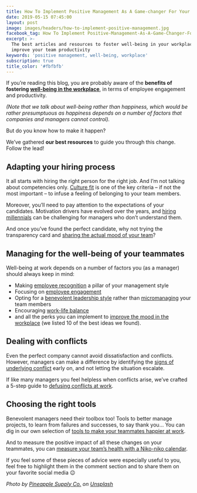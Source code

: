 ```yaml
---
title: How To Implement Positive Management As A Game-changer For Your Company
date: 2019-05-15 07:45:00
layout: post
image: images/headers/how-to-implement-positive-management.jpg
facebook_tag: How To Implement Positive-Management-As-A-Game-Changer-For-Your-Company
excerpt: >-
  The best articles and resources to foster well-being in your workplace and
  improve your team productivity
keywords: 'positive management, well-being, workplace'
subscription: true
title_color: '#fbfbfb'
---
```


If you’re reading this blog, you are probably aware of the **benefits of fostering [well-being in the workplace](https://blog.teammood.com/en/2017/03/07/wellbeing-at-work-the-benefits-of-happiness-in-the-workplace.html)**, in terms of employee engagement and productivity.

*(Note that we talk about well-being rather than happiness, which would be rather presumptuous as happiness depends on a number of factors that companies and managers cannot control).*

But do you know how to make it happen?

We’ve gathered **our best resources** to guide you through this change. Follow the lead\!&nbsp;

## **Adapting your hiring process**

It all starts with hiring the right person for the right job. And I’m not talking about competencies only. [Culture fit](https://blog.teammood.com/2019/02/19/hire-for-culture-fit-not-competencies.html) is one of the key criteria – if not the most important – to infuse a feeling of belonging to your team members.

Moreover, you’ll need to pay attention to the expectations of your candidates. Motivation drivers have evolved over the years, and [hiring millennials](https://blog.teammood.com/2018/04/02/managers-do-you-know-how-to-work-with-millennials.html) can be challenging for managers who don’t understand them.

And once you’ve found the perfect candidate, why not trying the transparency card and [sharing the actual mood of your team](https://blog.teammood.com/2019/04/16/convincing-candidates-to-join-your-team.html)?

## Managing for the well-being of your teammates

Well-being at work depends on a number of factors you (as a manager) should always keep in mind:

* Making [employee recognition](https://blog.teammood.com/recognition/workplace/tips/2013/10/21/the-importance-of-employee-recognition-in-the-workplace.html) a pillar of your management style
* Focusing on [employee engagement](https://blog.teammood.com/engagement/tips/2013/07/30/how-to-improve-the-employee-engagement-with-these-5-great-tips.html)
* Opting for a [benevolent leadership style](https://blog.teammood.com/2019/03/05/dare-benevolent-leadership.html) rather than [micromanaging](https://blog.teammood.com/2018/11/29/dont-fall-in-the-trap-of-micromanagement.html) your team members
* Encouraging [work-life balance](https://blog.teammood.com/2019/04/16/how-to-encourage-work-life-balance-at-work.html)
* and all the perks you can implement to [improve the mood in the workplace](https://blog.teammood.com/2018/09/26/10-easy-ways-to-improve-the-mood-in-the-workplace.html) (we listed 10 of the best ideas we found).

## **Dealing with conflicts**

Even the perfect company cannot avoid dissatisfaction and conflicts. However, managers can make a difference by identifying the [signs of underlying conflict](https://blog.teammood.com/en/2017/04/11/8-warnings-that-a-crisis-is-looming-among-your-teammates.html) early on, and not letting the situation escalate.

If like many managers you feel helpless when conflicts arise, we’ve crafted a 5-step guide to [defusing conflicts at work](https://blog.teammood.com/2017/06/29/how-to-defuse-conflicts-at-work-in-5-steps.html).

## **Choosing the right tools**

Benevolent managers need their toolbox too\! Tools to better manage projects, to learn from failures and successes, to say thank you… You can dig in our own selection of [tools to make your teammates happier at work](https://blog.teammood.com/2017/05/23/8-exclusive-tools-to-make-your-teammates-happier-at-work.html).

And to measure the positive impact of all these changes on your teammates, you can [measure your team’s health with a Niko-niko calendar](https://blog.teammood.com/2018/07/24/evaluating-your-teams-health-with-the-niko-niko-calendar.html).

If you feel some of these pieces of advice were especially useful to you, feel free to highlight them in the comment section and to share them on your favorite social media 😉&nbsp;

*Photo by&nbsp;[Pineapple Supply Co.](https://unsplash.com/photos/qWlkCwBnwOE?utm_source=unsplash&amp;utm_medium=referral&amp;utm_content=creditCopyText)&nbsp;on&nbsp;[Unsplash](https://unsplash.com/?utm_source=unsplash&amp;utm_medium=referral&amp;utm_content=creditCopyText)*